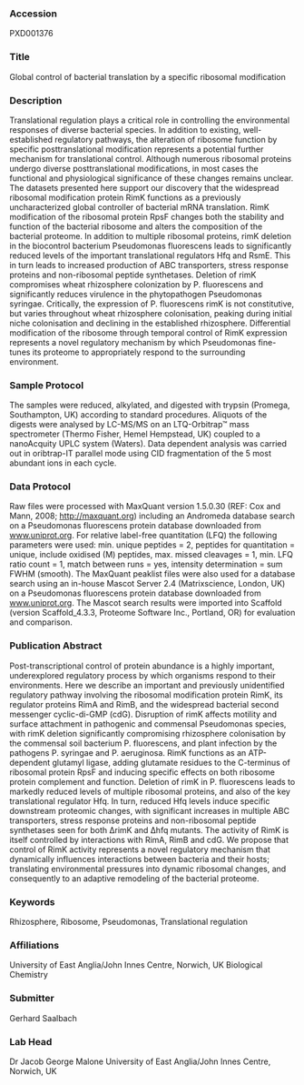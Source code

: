 ### Accession
PXD001376

### Title
Global control of bacterial translation by a specific ribosomal modification

### Description
Translational regulation plays a critical role in controlling the environmental responses of diverse bacterial species. In addition to existing, well-established regulatory pathways, the alteration of ribosome function by specific posttranslational modification represents a potential further mechanism for translational control. Although numerous ribosomal proteins undergo diverse posttranslational modifications, in most cases the functional and physiological significance of these changes remains unclear. The datasets presented here support our discovery that the widespread ribosomal modification protein RimK functions as a previously uncharacterized global controller of bacterial mRNA translation. RimK modification of the ribosomal protein RpsF changes both the stability and function of the bacterial ribosome and alters the composition of the bacterial proteome. In addition to multiple ribosomal proteins, rimK deletion in the biocontrol bacterium Pseudomonas fluorescens leads to significantly reduced levels of the important translational regulators Hfq and RsmE. This in turn leads to increased production of ABC transporters, stress response proteins and non-ribosomal peptide synthetases.  Deletion of rimK compromises wheat rhizosphere colonization by P. fluorescens and significantly reduces virulence in the phytopathogen Pseudomonas syringae. Critically, the expression of P. fluorescens rimK is not constitutive, but varies throughout wheat rhizosphere colonisation, peaking during initial niche colonisation and declining in the established rhizosphere. Differential modification of the ribosome through temporal control of RimK expression represents a novel regulatory mechanism by which Pseudomonas fine-tunes its proteome to appropriately respond to the surrounding environment.

### Sample Protocol
The samples were reduced, alkylated, and digested with trypsin (Promega, Southampton, UK) according to standard procedures. Aliquots of the digests were analysed by LC-MS/MS on an LTQ-Orbitrap™ mass spectrometer (Thermo Fisher, Hemel Hempstead, UK) coupled to a nanoAcquity UPLC system (Waters). Data dependent analysis was carried out in oribtrap-IT parallel mode using CID fragmentation of the 5 most abundant ions in each cycle.

### Data Protocol
Raw files were processed with MaxQuant version 1.5.0.30 (REF: Cox and Mann, 2008; http://maxquant.org) including an Andromeda database search on a Pseudomonas fluorescens protein database downloaded from www.uniprot.org. For relative label-free quantitation (LFQ) the following parameters were used: min. unique peptides = 2, peptides for quantitation = unique, include oxidised (M) peptides, max. missed cleavages = 1, min. LFQ ratio count = 1, match between runs = yes, intensity determination = sum FWHM (smooth). The MaxQuant peaklist files were also used for a database search using an in-house Mascot Server 2.4 (Matrixscience, London, UK) on a Pseudomonas fluorescens protein database downloaded from www.uniprot.org. The Mascot search results were imported into Scaffold (version Scaffold_4.3.3, Proteome Software Inc., Portland, OR) for evaluation and comparison.

### Publication Abstract
Post-transcriptional control of protein abundance is a highly important, underexplored regulatory process by which organisms respond to their environments. Here we describe an important and previously unidentified regulatory pathway involving the ribosomal modification protein RimK, its regulator proteins RimA and RimB, and the widespread bacterial second messenger cyclic-di-GMP (cdG). Disruption of rimK affects motility and surface attachment in pathogenic and commensal Pseudomonas species, with rimK deletion significantly compromising rhizosphere colonisation by the commensal soil bacterium P. fluorescens, and plant infection by the pathogens P. syringae and P. aeruginosa. RimK functions as an ATP-dependent glutamyl ligase, adding glutamate residues to the C-terminus of ribosomal protein RpsF and inducing specific effects on both ribosome protein complement and function. Deletion of rimK in P. fluorescens leads to markedly reduced levels of multiple ribosomal proteins, and also of the key translational regulator Hfq. In turn, reduced Hfq levels induce specific downstream proteomic changes, with significant increases in multiple ABC transporters, stress response proteins and non-ribosomal peptide synthetases seen for both &#x394;rimK and &#x394;hfq mutants. The activity of RimK is itself controlled by interactions with RimA, RimB and cdG. We propose that control of RimK activity represents a novel regulatory mechanism that dynamically influences interactions between bacteria and their hosts; translating environmental pressures into dynamic ribosomal changes, and consequently to an adaptive remodeling of the bacterial proteome.

### Keywords
Rhizosphere, Ribosome, Pseudomonas, Translational regulation

### Affiliations
University of East Anglia/John Innes Centre, Norwich, UK
Biological Chemistry

### Submitter
Gerhard Saalbach

### Lab Head
Dr Jacob George Malone
University of East Anglia/John Innes Centre, Norwich, UK


